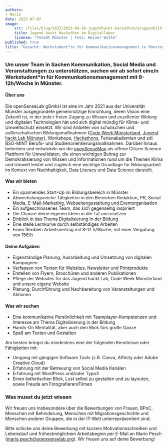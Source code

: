 ```yaml
---
authors:
- Mario
date: 2023-07-07
image:
    src: /files/blog/2023/2023-04-18-jugendhackt-hackathon/gruppenbild.jpeg
    title: Jugend hackt Hackathon im Digitallabor
    license: "©Stadt Münster | Foto: Heiner Witte"
published: true
title: "Gesucht: Werkstudent*in für Kommunikationsmanagement in Münster"
---
```

### Um unser Team in Sachen Kommunikation, Social Media und Veranstaltungen zu unterstützen, suchen wir ab sofort eine/n Werkstudent*in für Kommunkationsmanagement mit 8-12h/Woche in Münster.

#### Über uns
Die openSenseLab gGmbH ist eine im Jahr 2021 aus der Universität Münster ausgegründete gemeinnützige Einrichtung, deren Vision eine Zukunft ist, in der jede:r freien Zugang zu Wissen und exzellenter Bildung und digitalen Technologien hat und sich digital mündig für Klima- und Umweltschutz einsetzt. Wir sind Anbieter von schulischen und außerschulischen Bildungsmaßnahmen ([Code Week Münsterland](https://opensenselab.org/projekte/codeweek/), [Jugend hackt Lab Münster](https://opensenselab.org/projekte/jugendhackt/)), Workshops, [Hackathons](https://opensenselab.org/projekte/jugendhackt_hackathon/), Ferienakademien und zdi BSO-MINT Berufs- und Studienorientierungsmaßnahmen. Darüber hinaus beherben und entwickeln wir die [openSenseMap](https://opensensemap.org) als offene Citizen Science Plattform für Umweltdaten, die einen wichtigen Beitrag zur Demokratisierung von Wissen und Informationen rund um die Themen Klima und Umwelt leistet und zugleich eine wichtige Grundlage für Bildungsarbeit im Kontext von Nachhaltigkeit, Data Literacy und Data Science darstellt.

#### Was wir bieten
- Ein spannendes Start-Up im Bildungsbereich in Münster
- Abwechslungsreiche Tätigkeiten in den Bereichen Redaktion, PR, Social Media,  E-Mail-Marketing, Webseitengestaltung und Eventorganisation
- Ein aufgeschlossenes Team, das sich gegenseitig inspiriert
- Die Chance deine eigenen Ideen in die Tat umzusetzen
- Einblick in das Thema Digitalisierung in der Bildung
- Eine steile Lernkurve durch selbständiges Arbeiten
- Einen flexiblen Arbeitsvertrag mit 8-12 h/Woche, mit einer Vergütung von 15€/h

#### Deine Aufgaben
- Eigenständige Planung, Ausarbeitung und Umsetzung von digitalen Kampagnen
- Verfassen von Texten für Websites, Newsletter und Printprodukte
- Erstellen von Flyern, Broschüren und anderen Publikationen
- Pflege der Websites für das Jugend hackt Lab, Code Week Münsterland und unsere eigene Website
- Planung, Durchführung und Nachbereitung von Veranstaltungen und Aktionen

#### Was wir suchen

- Eine kommunikative Persönlichkeit mit Teamplayer-Kompetenzen und Interesse am Thema Digitalisierung in der Bildung 
- Hands-On Mentalität, aber auch den Blick fürs große Ganze
- Spaß am Texten und Gestalten

Am besten bringst du mindestens eine der folgenden Kenntnisse oder Fähigkeiten mit:
- Umgang mit gängigen Software Tools (z.B. Canva, Affinity oder Adobe Creative Cloud)
- Erfahrung mit der Betreuung von Social Media Kanälen
- Erfahrung mit WordPress und/oder Typo3  
- Einen ästhetischen Blick, Lust selbst zu gestalten und zu layouten, sowie Freude am Fotografieren/Filmen 

### Was musst du jetzt wissen
Wir freuen uns insbesondere über die Bewerbungen von Frauen, BPoC, Menschen mit Behinderung, Menschen mit Migrationsgeschichte und Menschen anderer Gruppen, die in der IT-Welt unterrepräsentiert sind.

Bitte schicke uns deine Bewerbung mit kurzem Motivationsschreiben und Lebenslauf und frühestmöglichem Arbeitsbeginn per E-Mail an Mario Pesch (mario.pesch@opensenselab.org). Wir freuen uns auf deine Bewerbung!